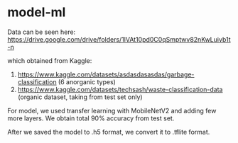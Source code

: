# model-ml

Data can be seen here: https://drive.google.com/drive/folders/1lVAt10pd0C0qSmptwv82nKwLuivb1t-n

which obtained from Kaggle:

1. https://www.kaggle.com/datasets/asdasdasasdas/garbage-classification (6 anorganic types)
2. https://www.kaggle.com/datasets/techsash/waste-classification-data (organic dataset, taking from test set only)

For model, we used transfer learning with MobileNetV2 and adding few more layers. We obtain total 90% accuracy from test set.

After we saved the model to .h5 format, we convert it to .tflite format.
